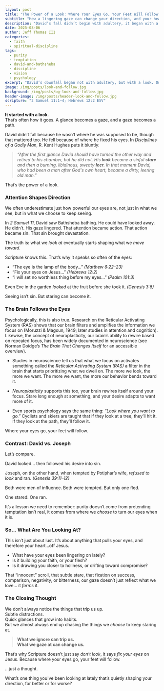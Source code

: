 ```yaml
---
layout: post
title: "The Power of a Look: Where Your Eyes Go, Your Feet Will Follow"
subtitle: "How a lingering gaze can change your direction, and your heart"
description: "David’s fall didn’t begin with adultery, it began with a look. This post explores the biblical and psychological truth that our gaze often determines our direction."
date: 2025-08-06
author: Jeff Thomas III
categories:
  - faith
  - spiritual-discipline
tags:
  - purity
  - temptation
  - david-and-bathsheba
  - discipline
  - vision
  - psychology
excerpt: "David’s downfall began not with adultery, but with a look. Our gaze shapes our steps, toward Christ or away from Him. Where are your eyes leading you?"
image: /img/posts/look-and-follow.jpg
background: /img/posts/bg-look-and-follow.jpg
header-image: /img/posts/header-look-and-follow.jpg
scripture: "2 Samuel 11:1–4; Hebrews 12:2 ESV"
---
```


**It started with a look.**  
That’s often how it goes. A glance becomes a gaze, and a gaze becomes a path.

David didn’t fall because he wasn’t where he was supposed to be, though that mattered too. He fell because of where he fixed his eyes. In *Disciplines of a Godly Man*, R. Kent Hughes puts it bluntly:  
> *“After the first glance David should have turned the other way and retired to his chamber, but he did not. His **look** became a sinful **stare** and then a burning, libidinous, sweaty **leer**. In that moment David, who had been a man after God's own heart, became a dirty, leering old man.”*

That’s the power of a look.

### Attention Shapes Direction

We often underestimate just how powerful our eyes are, not just in what we see, but in what we choose to keep seeing.

In *2 Samuel 11*, David saw Bathsheba bathing. He could have looked away. He didn’t. His gaze lingered. That attention became action. That action became sin. That sin brought devastation.

The truth is: what we *look at* eventually starts shaping what we *move toward*.

Scripture knows this. That’s why it speaks so often of the eyes:

- “The eye is the lamp of the body…” *(Matthew 6:22–23)*
- “Fix your eyes on Jesus…” *(Hebrews 12:2)*
- “I will set no worthless thing before my eyes…” *(Psalm 101:3)*

Even Eve in the garden *looked* at the fruit before she took it. *(Genesis 3:6)*

Seeing isn’t sin. But staring can become it.

### The Brain Follows the Eyes

Psychologically, this is also true. Research on the Reticular Activating System (RAS) shows that our brain filters and amplifies the information we focus on (Moruzzi & Magoun, 1949; later studies in attention and cognition). Likewise, the concept of neuroplasticity, our brain’s ability to rewire based on repeated focus, has been widely documented in neuroscience (see Norman Doidge’s *The Brain That Changes Itself* for an accessible overview).

- Studies in neuroscience tell us that what we focus on activates something called the *Reticular Activating System (RAS)* a filter in the brain that starts prioritizing what we dwell on. The more we look, the more we want. The more we want, the more our behavior bends toward it.

- *Neuroplasticity* supports this too, your brain rewires itself around your focus. Stare long enough at something, and your desire adapts to want more of it.

- Even sports psychology says the same thing: *“Look where you want to go.”* Cyclists and skiers are taught that if they look at a tree, they’ll hit it. If they look at the path, they’ll follow it.

Where your eyes go, your feet will follow.

### Contrast: David vs. Joseph

Let’s compare.

David looked… then followed his desire into sin.

Joseph, on the other hand, when tempted by Potiphar’s wife, *refused to look* and ran. *(Genesis 39:11–12)*

Both were men of influence. Both were tempted. But only one fled.

One stared. One ran.

It’s a lesson we need to remember: purity doesn’t come from pretending temptation isn’t real, it comes from where we *choose* to turn our eyes when it is.

### So… What Are You Looking At?

This isn’t just about lust. It’s about anything that pulls your eyes, and therefore your heart...off Jesus.

- What have your eyes been lingering on lately?
- Is it building your faith, or your flesh?
- Is it drawing you closer to holiness, or drifting toward compromise?

That “innocent” scroll, that subtle stare, that fixation on success, comparison, negativity, or bitterness, our gaze doesn’t just reflect what we love… it *forms* it.

### The Closing Thought

We don’t always notice the things that trip us up.  
Subtle distractions.  
Quick glances that grow into habits.  
But we almost always end up chasing the things we *choose* to keep staring at.

> **What we ignore can trip us.**  
> **What we gaze at can change us.**

That’s why Scripture doesn’t just say *don’t look*, it says *fix your eyes* on Jesus. Because where your eyes go, your feet will follow.

…just a thought.

What’s one thing you've been looking at lately that’s quietly shaping your direction, for better or for worse?

<!--stackedit_data:
eyJoaXN0b3J5IjpbMTc1NzAzNTgyNF19
-->